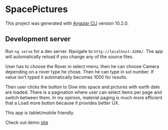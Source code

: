 # SpacePictures

This project was generated with [Angular CLI](https://github.com/angular/angular-cli) version 10.2.0.

## Development server

Run `ng serve` for a dev server. Navigate to `http://localhost:4200/`. The app will automatically reload if you change any of the source files.


User has to choose the Rover in select menu, then he can choose Camera depending on a rover type he chose. Then he can type in sol number. If value isn't typed it automatically becomes 1000 for results.

Then user clicks the button to Dive into space and pictures with earth date are loaded. There is a pagination where user can select items per page and switch between them. In my opinion, material paging is much more efficient that a Load more  button because it provides better UX.

This app is tablet/mobile friendly. 

Check out demo [site](https://roffymonsta.github.io/SpacePictures)

